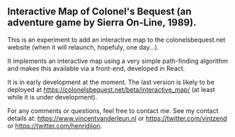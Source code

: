 ## Interactive Map of Colonel's Bequest (an adventure game by Sierra On-Line, 1989).

This is an experiment to add an interactive map to the colonelsbequest.net website (when it will relaunch, hopefuly, one day...).

It implements an interactive map using a very simple path-finding algorithm and makes this available via a front-end, developed in React.

It is in early development at the moment. The last version is likely to be deployed at https://colonelsbequest.net/beta/interactive_map/  (at least while it is under development).

For any comments or questions, feel free to contact me. See my contact details at: https://www.vincentvanderleun.nl or https://twitter.com/vintzend or https://twitter.com/henridijon.